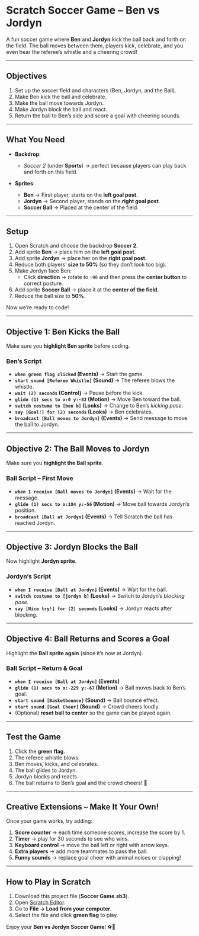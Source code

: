 # Scratch Soccer Game – Ben vs Jordyn  

A fun soccer game where **Ben** and **Jordyn** kick the ball back and forth on the field. The ball moves between them, players kick, celebrate, and you even hear the referee’s whistle and a cheering crowd!  

---

## Objectives
1. Set up the soccer field and characters (Ben, Jordyn, and the Ball).  
2. Make Ben kick the ball and celebrate.  
3. Make the ball move towards Jordyn.  
4. Make Jordyn block the ball and react.  
5. Return the ball to Ben’s side and score a goal with cheering sounds.  

---

## What You Need
- **Backdrop**:  
  - *Soccer 2* (under **Sports**) → perfect because players can play back and forth on this field.  

- **Sprites**:  
  - **Ben** → First player, starts on the **left goal post**.  
  - **Jordyn** → Second player, stands on the **right goal post**.  
  - **Soccer Ball** → Placed at the center of the field.  

---

## Setup
1. Open Scratch and choose the backdrop **Soccer 2**.  
2. Add sprite **Ben** → place him on the **left goal post**.  
3. Add sprite **Jordyn** → place her on the **right goal post**.  
4. Reduce both players’ **size to 50%** (so they don’t look too big).  
5. Make Jordyn face Ben:  
   - Click **direction** → rotate to `-90` and then press the **center button** to correct posture.  
6. Add sprite **Soccer Ball** → place it at the **center of the field**.  
7. Reduce the ball size to **50%**.  

Now we’re ready to code!  

---

## Objective 1: Ben Kicks the Ball

Make sure you **highlight Ben sprite** before coding.  

### Ben’s Script
- **`when green flag clicked` (Events)** → Start the game.  
- **`start sound [Referee Whistle]` (Sound)** → The referee blows the whistle.  
- **`wait (2) seconds` (Control)** → Pause before the kick.  
- **`glide (1) secs to x:0 y:-82` (Motion)** → Move Ben toward the ball.  
- **`switch costume to [ben b]` (Looks)** → Change to Ben’s *kicking pose*.  
- **`say [Goal!] for (2) seconds` (Looks)** → Ben celebrates.  
- **`broadcast [Ball moves to Jordyn]` (Events)** → Send message to move the ball to Jordyn.  

---

## Objective 2: The Ball Moves to Jordyn

Make sure you **highlight the Ball sprite**.  

### Ball Script – First Move
- **`when I receive [Ball moves to Jordyn]` (Events)** → Wait for the message.  
- **`glide (1) secs to x:184 y:-56` (Motion)** → Move ball towards Jordyn’s position.  
- **`broadcast [Ball at Jordyn]` (Events)** → Tell Scratch the ball has reached Jordyn.  

---

##  Objective 3: Jordyn Blocks the Ball

Now highlight **Jordyn sprite**.  

### Jordyn’s Script
- **`when I receive [Ball at Jordyn]` (Events)** → Wait for the ball.  
- **`switch costume to [jordyn b]` (Looks)** → Switch to Jordyn’s *blocking pose*.  
- **`say [Nice try!] for (2) seconds` (Looks)** → Jordyn reacts after blocking.  

---

## Objective 4: Ball Returns and Scores a Goal

Highlight the **Ball sprite again** (since it’s now at Jordyn).  

### Ball Script – Return & Goal
- **`when I receive [Ball at Jordyn]` (Events)**  
- **`glide (1) secs to x:-229 y:-67` (Motion)** → Ball moves back to Ben’s goal.  
- **`start sound [Basketbounce]` (Sound)** → Ball bounce effect.  
- **`start sound [Goal Cheer]` (Sound)** → Crowd cheers loudly.  
- (Optional) **reset ball to center** so the game can be played again.  

---

## Test the Game
1. Click the **green flag**.  
2. The referee whistle blows.  
3. Ben moves, kicks, and celebrates.  
4. The ball glides to Jordyn.  
5. Jordyn blocks and reacts.  
6. The ball returns to Ben’s goal and the crowd cheers! 🎉  

---

## Creative Extensions – Make It Your Own!
Once your game works, try adding:  
1. **Score counter** → each time someone scores, increase the score by 1.  
2. **Timer** → play for 30 seconds to see who wins.  
3. **Keyboard control** → move the ball left or right with arrow keys.  
4. **Extra players** → add more teammates to pass the ball.  
5. **Funny sounds** → replace goal cheer with animal noises or clapping!  

---

## How to Play in Scratch
1. Download this project file (**Soccer Game.sb3**).  
2. Open [Scratch Editor](https://scratch.mit.edu/projects/editor/).  
3. Go to **File → Load from your computer**.  
4. Select the file and click **green flag** to play.  

Enjoy your **Ben vs Jordyn Soccer Game**! ⚽🎉  
